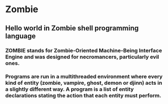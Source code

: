 # Zombie
## Hello world in Zombie shell programming language

### ZOMBIE stands for Zombie-Oriented Machine-Being Interface Engine and was designed for necromancers, particularly evil ones.

### Programs are run in a multithreaded environment where every kind of entity (zombie, vampire, ghost, demon or djinn) acts in a slightly different way. A program is a list of entity declarations stating the action that each entity must perform.